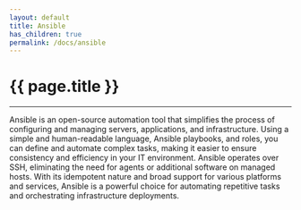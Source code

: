 ```yaml
---
layout: default
title: Ansible
has_children: true
permalink: /docs/ansible
---
```


# {{ page.title }}

______________________________________________________________________

Ansible is an open-source automation tool that simplifies the process of configuring and managing servers, applications, and infrastructure. Using a simple and human-readable language, Ansible playbooks, and roles, you can define and automate complex tasks, making it easier to ensure consistency and efficiency in your IT environment. Ansible operates over SSH, eliminating the need for agents or additional software on managed hosts. With its idempotent nature and broad support for various platforms and services, Ansible is a powerful choice for automating repetitive tasks and orchestrating infrastructure deployments.
